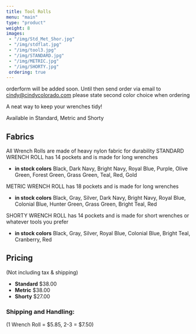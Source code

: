 ```yaml
---
title: Tool Rolls
menu: "main"
type: "product"
weight: 8
images:
 - "/img/Std_Met_Shor.jpg"
 - "/img/stdflat.jpg"
 - "/img/tool3.jpg"
 - "/img/STANDARD.jpg"
 - "/img/METRIC.jpg"
 - "/img/SHORTY.jpg"
 ordering: true
---
```

orderform will be added soon.  Until then send order via email to cindy@cindycolorado.com please state second color choice when ordering


A neat way to keep your wrenches tidy!
 
Available in Standard, Metric and Shorty
## Fabrics

All Wrench Rolls are made of heavy nylon fabric for durability
STANDARD WRENCH ROLL has 14 pockets and is made for long wrenches
* **in stock colors** Black, Dark Navy, Bright Navy, Royal Blue, Purple, Olive Green, Forest Green, Grass Green, Teal, Red, Gold

METRIC WRENCH ROLL has 18 pockets and is made for long wrenches
* **in stock colors** Black, Gray, Silver, Dark Navy, Bright Navy, Royal Blue, Colonial Blue, Hunter Green, Grass Green, Bright Teal, Red

SHORTY WRENCH ROLL has 14 pockets and is made for short wrenches or whatever tools you prefer
* **in stock colors** Black, Gray, Silver, Royal Blue, Colonial Blue, Bright Teal, Cranberry, Red

## Pricing

(Not including tax & shipping)

* **Standard** $38.00
* **Metric** $38.00
* **Shorty** $27.00

### Shipping and Handling:

(1 Wrench Roll = $5.85, 2-3 = $7.50)


